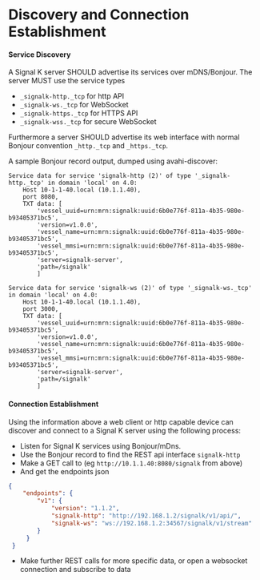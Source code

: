 # Discovery and Connection Establishment

#### Service Discovery

A Signal K server SHOULD advertise its services over mDNS/Bonjour. The server MUST use the service types

* `_signalk-http._tcp` for http API
* `_signalk-ws._tcp` for WebSocket
* `_signalk-https._tcp` for HTTPS API
* `_signalk-wss._tcp` for secure WebSocket

Furthermore a server SHOULD advertise its web interface with normal Bonjour convention `_http._tcp` and `_https._tcp`.

A sample Bonjour record output, dumped using avahi-discover:

```
Service data for service 'signalk-http (2)' of type '_signalk-http._tcp' in domain 'local' on 4.0:
    Host 10-1-1-40.local (10.1.1.40),
    port 8080,
    TXT data: [
        'vessel_uuid=urn:mrn:signalk:uuid:6b0e776f-811a-4b35-980e-b93405371bc5',
        'version=v1.0.0',
        'vessel_name=urn:mrn:signalk:uuid:6b0e776f-811a-4b35-980e-b93405371bc5',
        'vessel_mmsi=urn:mrn:signalk:uuid:6b0e776f-811a-4b35-980e-b93405371bc5',
        'server=signalk-server',
        'path=/signalk'
        ]

Service data for service 'signalk-ws (2)' of type '_signalk-ws._tcp' in domain 'local' on 4.0:
    Host 10-1-1-40.local (10.1.1.40),
    port 3000,
    TXT data: [
        'vessel_uuid=urn:mrn:signalk:uuid:6b0e776f-811a-4b35-980e-b93405371bc5',
        'version=v1.0.0',
        'vessel_name=urn:mrn:signalk:uuid:6b0e776f-811a-4b35-980e-b93405371bc5',
        'vessel_mmsi=urn:mrn:signalk:uuid:6b0e776f-811a-4b35-980e-b93405371bc5',
        'server=signalk-server',
        'path=/signalk'
        ]
```

#### Connection Establishment

Using the information above a web client or http capable device can discover and connect to a Signal K server using the following process:

* Listen for Signal K services using Bonjour/mDns.
* Use the Bonjour record to find the REST api interface `signalk-http`
* Make a GET call to <host><port><path> (eg `http://10.1.1.40:8080/signalk` from above)
* And get the endpoints json

```json
{
    "endpoints": {
        "v1": {
            "version": "1.1.2",
            "signalk-http": "http://192.168.1.2/signalk/v1/api/",
            "signalk-ws": "ws://192.168.1.2:34567/signalk/v1/stream"
        }
     }
 }
```

* Make further REST calls for more specific data, or open a websocket connection and subscribe to data
